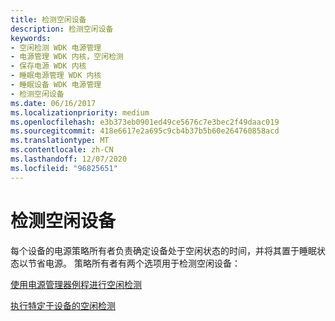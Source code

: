 ```yaml
---
title: 检测空闲设备
description: 检测空闲设备
keywords:
- 空闲检测 WDK 电源管理
- 电源管理 WDK 内核，空闲检测
- 保存电源 WDK 内核
- 睡眠电源管理 WDK 内核
- 睡眠设备 WDK 电源管理
- 检测空闲设备
ms.date: 06/16/2017
ms.localizationpriority: medium
ms.openlocfilehash: e3b373eb0901ed49ce5676c7e3bec2f49daac019
ms.sourcegitcommit: 418e6617e2a695c9cb4b37b5b60e264760858acd
ms.translationtype: MT
ms.contentlocale: zh-CN
ms.lasthandoff: 12/07/2020
ms.locfileid: "96825651"
---
```

# <a name="detecting-an-idle-device"></a>检测空闲设备





每个设备的电源策略所有者负责确定设备处于空闲状态的时间，并将其置于睡眠状态以节省电源。 策略所有者有两个选项用于检测空闲设备：

[使用电源管理器例程进行空闲检测](using-power-manager-routines-for-idle-detection.md)

[执行特定于设备的空闲检测](performing-device-specific-idle-detection.md)

 

 




